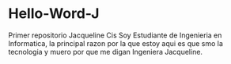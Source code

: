 # Hello-Word-J
Primer repositorio Jacqueline Cis
Soy Estudiante de Ingenieria en Informatica, la principal razon por la que estoy aqui es que smo la tecnologia y muero por que me digan Ingeniera Jacqueline.
